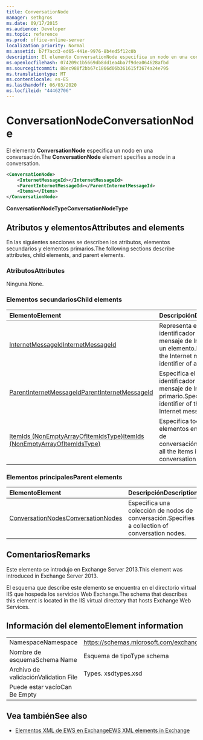 ```yaml
---
title: ConversationNode
manager: sethgros
ms.date: 09/17/2015
ms.audience: Developer
ms.topic: reference
ms.prod: office-online-server
localization_priority: Normal
ms.assetid: b7f7acd3-ed65-441e-9976-8b4ed5f12c0b
description: El elemento ConversationNode especifica un nodo en una conversación.
ms.openlocfilehash: 074209c1b5669db8dd1ea4ba7f9dea064628afbd
ms.sourcegitcommit: 88ec988f2bb67c1866d06b361615f3674a24e795
ms.translationtype: MT
ms.contentlocale: es-ES
ms.lasthandoff: 06/03/2020
ms.locfileid: "44462706"
---
```

# <a name="conversationnode"></a><span data-ttu-id="455ee-103">ConversationNode</span><span class="sxs-lookup"><span data-stu-id="455ee-103">ConversationNode</span></span>

<span data-ttu-id="455ee-104">El elemento **ConversationNode** especifica un nodo en una conversación.</span><span class="sxs-lookup"><span data-stu-id="455ee-104">The **ConversationNode** element specifies a node in a conversation.</span></span> 
  
```XML
<ConversationNode>
    <InternetMessageId></InternetMessageId>
    <ParentInternetMessageId></ParentInternetMessageId>
    <Items></Items>
</ConversationNode>
```

 <span data-ttu-id="455ee-105">**ConversationNodeType**</span><span class="sxs-lookup"><span data-stu-id="455ee-105">**ConversationNodeType**</span></span>
## <a name="attributes-and-elements"></a><span data-ttu-id="455ee-106">Atributos y elementos</span><span class="sxs-lookup"><span data-stu-id="455ee-106">Attributes and elements</span></span>

<span data-ttu-id="455ee-107">En las siguientes secciones se describen los atributos, elementos secundarios y elementos primarios.</span><span class="sxs-lookup"><span data-stu-id="455ee-107">The following sections describe attributes, child elements, and parent elements.</span></span>
  
### <a name="attributes"></a><span data-ttu-id="455ee-108">Atributos</span><span class="sxs-lookup"><span data-stu-id="455ee-108">Attributes</span></span>

<span data-ttu-id="455ee-109">Ninguna.</span><span class="sxs-lookup"><span data-stu-id="455ee-109">None.</span></span>
  
### <a name="child-elements"></a><span data-ttu-id="455ee-110">Elementos secundarios</span><span class="sxs-lookup"><span data-stu-id="455ee-110">Child elements</span></span>

|<span data-ttu-id="455ee-111">**Elemento**</span><span class="sxs-lookup"><span data-stu-id="455ee-111">**Element**</span></span>|<span data-ttu-id="455ee-112">**Descripción**</span><span class="sxs-lookup"><span data-stu-id="455ee-112">**Description**</span></span>|
|:-----|:-----|
|[<span data-ttu-id="455ee-113">InternetMessageId</span><span class="sxs-lookup"><span data-stu-id="455ee-113">InternetMessageId</span></span>](internetmessageid.md) <br/> |<span data-ttu-id="455ee-114">Representa el identificador de mensaje de Internet de un elemento.</span><span class="sxs-lookup"><span data-stu-id="455ee-114">Represents the Internet message identifier of an item.</span></span>  <br/> |
|[<span data-ttu-id="455ee-115">ParentInternetMessageId</span><span class="sxs-lookup"><span data-stu-id="455ee-115">ParentInternetMessageId</span></span>](parentinternetmessageid.md) <br/> |<span data-ttu-id="455ee-116">Especifica el identificador del mensaje de Internet primario.</span><span class="sxs-lookup"><span data-stu-id="455ee-116">Specifies the identifier of the parent Internet message.</span></span>  <br/> |
|[<span data-ttu-id="455ee-117">ItemIds (NonEmptyArrayOfItemIdsType)</span><span class="sxs-lookup"><span data-stu-id="455ee-117">ItemIds (NonEmptyArrayOfItemIdsType)</span></span>](itemids-nonemptyarrayofitemidstype.md) <br/> |<span data-ttu-id="455ee-118">Especifica todos los elementos en el nodo de conversación.</span><span class="sxs-lookup"><span data-stu-id="455ee-118">Specifies all the items in the conversation node.</span></span>  <br/> |
   
### <a name="parent-elements"></a><span data-ttu-id="455ee-119">Elementos principales</span><span class="sxs-lookup"><span data-stu-id="455ee-119">Parent elements</span></span>

|<span data-ttu-id="455ee-120">**Elemento**</span><span class="sxs-lookup"><span data-stu-id="455ee-120">**Element**</span></span>|<span data-ttu-id="455ee-121">**Descripción**</span><span class="sxs-lookup"><span data-stu-id="455ee-121">**Description**</span></span>|
|:-----|:-----|
|[<span data-ttu-id="455ee-122">ConversationNodes</span><span class="sxs-lookup"><span data-stu-id="455ee-122">ConversationNodes</span></span>](conversationnodes.md) <br/> |<span data-ttu-id="455ee-123">Especifica una colección de nodos de conversación.</span><span class="sxs-lookup"><span data-stu-id="455ee-123">Specifies a collection of conversation nodes.</span></span>  <br/> |
   
## <a name="remarks"></a><span data-ttu-id="455ee-124">Comentarios</span><span class="sxs-lookup"><span data-stu-id="455ee-124">Remarks</span></span>

<span data-ttu-id="455ee-125">Este elemento se introdujo en Exchange Server 2013.</span><span class="sxs-lookup"><span data-stu-id="455ee-125">This element was introduced in Exchange Server 2013.</span></span>
  
<span data-ttu-id="455ee-126">El esquema que describe este elemento se encuentra en el directorio virtual IIS que hospeda los servicios Web Exchange.</span><span class="sxs-lookup"><span data-stu-id="455ee-126">The schema that describes this element is located in the IIS virtual directory that hosts Exchange Web Services.</span></span>
  
## <a name="element-information"></a><span data-ttu-id="455ee-127">Información del elemento</span><span class="sxs-lookup"><span data-stu-id="455ee-127">Element information</span></span>

|||
|:-----|:-----|
|<span data-ttu-id="455ee-128">Namespace</span><span class="sxs-lookup"><span data-stu-id="455ee-128">Namespace</span></span>  <br/> |https://schemas.microsoft.com/exchange/services/2006/types  <br/> |
|<span data-ttu-id="455ee-129">Nombre de esquema</span><span class="sxs-lookup"><span data-stu-id="455ee-129">Schema Name</span></span>  <br/> |<span data-ttu-id="455ee-130">Esquema de tipo</span><span class="sxs-lookup"><span data-stu-id="455ee-130">Type schema</span></span>  <br/> |
|<span data-ttu-id="455ee-131">Archivo de validación</span><span class="sxs-lookup"><span data-stu-id="455ee-131">Validation File</span></span>  <br/> |<span data-ttu-id="455ee-132">Types. xsd</span><span class="sxs-lookup"><span data-stu-id="455ee-132">types.xsd</span></span>  <br/> |
|<span data-ttu-id="455ee-133">Puede estar vacío</span><span class="sxs-lookup"><span data-stu-id="455ee-133">Can Be Empty</span></span>  <br/> ||
   
## <a name="see-also"></a><span data-ttu-id="455ee-134">Vea también</span><span class="sxs-lookup"><span data-stu-id="455ee-134">See also</span></span>



- [<span data-ttu-id="455ee-135">Elementos XML de EWS en Exchange</span><span class="sxs-lookup"><span data-stu-id="455ee-135">EWS XML elements in Exchange</span></span>](ews-xml-elements-in-exchange.md)

